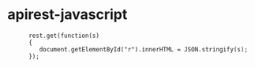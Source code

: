 # apirest-javascript

```var rest = new Api('http://echo.jsontest.com/key/value');
      rest.get(function(s)
      {
         document.getElementById("r").innerHTML = JSON.stringify(s);
      });

